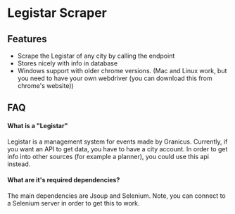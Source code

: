 # Legistar Scraper


## Features

- Scrape the Legistar of any city by calling the endpoint
- Stores nicely with info in database
- Windows support with older chrome versions. (Mac and Linux work, but you need to have your own webdriver (you can download this from chrome's website))

## FAQ

#### What is a "Legistar"

Legistar is a management system for events made by Granicus. Currently, if you want an API to get data, you have to have a city account. In order to get info into other sources (for example a planner), you could use this api instead. 

#### What are it's required dependencies?

The main dependencies are Jsoup and Selenium. Note, you can connect to a Selenium server in order to get this to work. 




